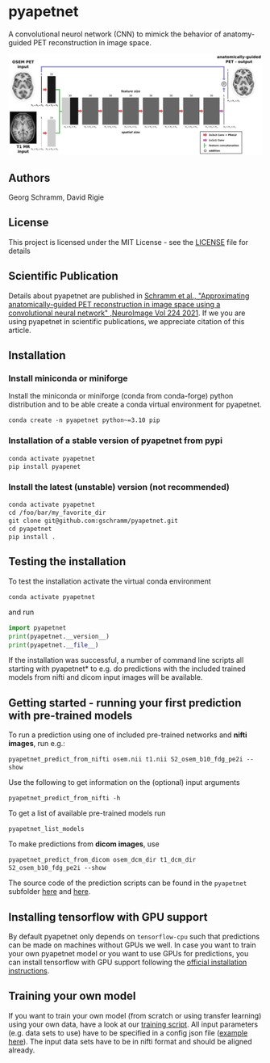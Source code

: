 # pyapetnet

A convolutional neurol network (CNN) to mimick the behavior of anatomy-guided PET reconstruction in image space.

![architecture of pyapetnet](./figures/fig_1_apetnet.png)

## Authors

Georg Schramm, David Rigie

## License

This project is licensed under the MIT License - see the [LICENSE](LICENSE) file for details

## Scientific Publication

Details about pyapetnet are published in [Schramm et al., "Approximating anatomically-guided PET reconstruction in image space using a convolutional neural network" ,NeuroImage Vol 224 2021](https://doi.org/10.1016/j.neuroimage.2020.117399).
If we you are using pyapetnet in scientific publications, we appreciate citation of this article.

## Installation

### Install miniconda or miniforge

Install the miniconda or miniforge (conda from conda-forge) python distribution and to be able create a conda virtual environment for pyapetnet.

```
conda create -n pyapetnet python~=3.10 pip
```

### Installation of a stable version of pyapetnet from pypi

```
conda activate pyapetnet
pip install pyapenet
```

### Install the latest (unstable) version (not recommended)

```
conda activate pyapetnet
cd /foo/bar/my_favorite_dir
git clone git@github.com:gschramm/pyapetnet.git
cd pyapetnet
pip install .
```

## Testing the installation

To test the installation activate the virtual conda environment

```
conda activate pyapetnet
```

and run

```python
import pyapetnet
print(pyapetnet.__version__)
print(pyapetnet.__file__)
```

If the installation was successful, a number of command line scripts all starting with pyapetnet\* to e.g. do predictions with the included trained models from nifti and dicom input images will be available.

## Getting started - running your first prediction with pre-trained models

To run a prediction using one of included pre-trained networks and **nifti images**, run e.g.:

```
pyapetnet_predict_from_nifti osem.nii t1.nii S2_osem_b10_fdg_pe2i --show
```

Use the following to get information on the (optional) input arguments

```
pyapetnet_predict_from_nifti -h
```

To get a list of available pre-trained models run

```
pyapetnet_list_models
```

To make predictions from **dicom images**, use

```
pyapetnet_predict_from_dicom osem_dcm_dir t1_dcm_dir S2_osem_b10_fdg_pe2i --show
```

The source code of the prediction scripts can be found in the `pyapetnet` subfolder [here](pyapetnet/predict_from_nifti.py) and [here](pyapetnet/predict_from_dicom.py).

## Installing tensorflow with GPU support

By default pyapetnet only depends on `tensorflow-cpu` such that predictions can be made on machines without GPUs we well.
In case you want to train your own pyapetnet model or you want to use GPUs for predictions,
you can install tensorflow with GPU support following the [official installation instructions](https://www.tensorflow.org/install).

## Training your own model

If you want to train your own model (from scratch or using transfer learning)
using your own data, have a look at our [training script](scripts/train_bow_cnn_tf2.py).
All input parameters (e.g. data sets to use) have to be specified in a config json file ([example here](scripts/train_cfg.json)). 
The input data sets have to be in nifti format and should be aligned already.
